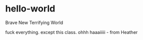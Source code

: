 # hello-world
Brave New Terrifying World

fuck everything.
except this class.
ohhh haaaiiiii - from Heather

